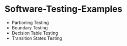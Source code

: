 # Software-Testing-Examples

- Partioning Testing
- Boundary Testing
- Decision Table Testing
- Transition States Testing
